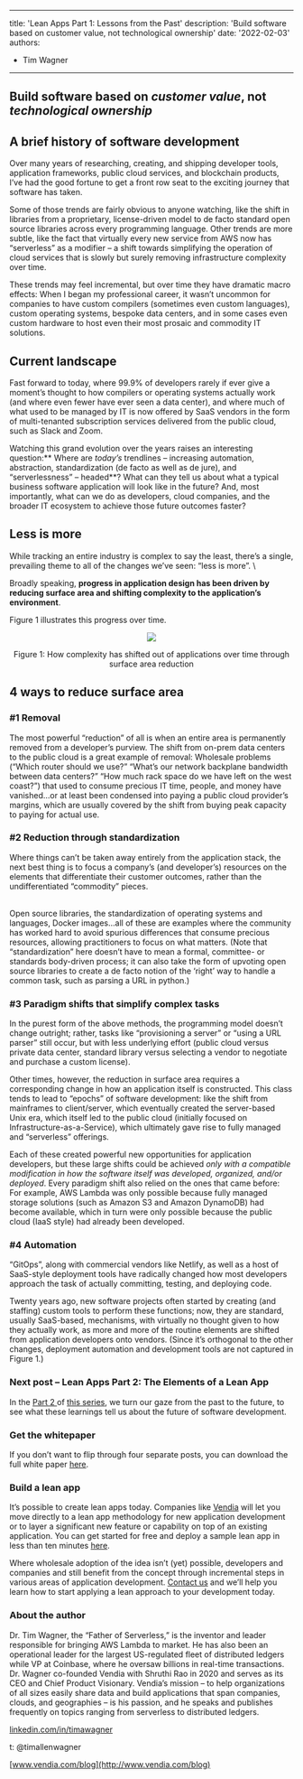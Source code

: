 
---
title: 'Lean Apps Part 1: Lessons from the Past'
description: 'Build software based on customer value, not technological ownership'
date: '2022-02-03'
authors:
  - Tim Wagner
---

## Build software based on _customer value_, not _technological ownership_


## A brief history of software development

Over many years of researching, creating, and shipping developer tools, application frameworks, public cloud services, and blockchain products, I’ve had the good fortune to get a front row seat to the exciting journey that software has taken. 

Some of those trends are fairly obvious to anyone watching, like the shift in libraries from a proprietary, license-driven model to de facto standard open source libraries across every programming language. Other trends are more subtle, like the fact that virtually every new service from AWS now has “serverless” as a modifier – a shift towards simplifying the operation of cloud services that is slowly but surely removing infrastructure complexity over time.

These trends may feel incremental, but over time they have dramatic macro effects: When I began my professional career, it wasn’t uncommon for companies to have custom compilers (sometimes even custom languages), custom operating systems, bespoke data centers, and in some cases even custom hardware to host even their most prosaic and commodity IT solutions. 


## Current landscape

Fast forward to today, where 99.9% of developers rarely if ever give a moment’s thought to how compilers or operating systems actually work (and where even fewer have ever seen a data center), and where much of what used to be managed by IT is now offered by SaaS vendors in the form of multi-tenanted subscription services delivered from the public cloud, such as Slack and Zoom.

Watching this grand evolution over the years raises an interesting question:** Where are _today’s_ trendlines – increasing automation, abstraction, standardization (de facto as well as de jure), and “serverlessness” – headed**? What can they tell us about what a typical business software application will look like in the future? And, most importantly, what can we do as developers, cloud companies, and the broader IT ecosystem to achieve those future outcomes faster?


## Less is more

While tracking an entire industry is complex to say the least, there’s a single, prevailing theme to all of the changes we’ve seen: “less is more”.  \


Broadly speaking, **progress in application design has been driven by reducing surface area and shifting complexity to the application’s environment**. 

Figure 1 illustrates this progress over time.

<p align="center">
  <img src="https://user-images.githubusercontent.com/96793170/152250693-a643a5d0-1e6d-4e1b-a31e-a9a1c4606d22.png" />
</p>
<p align="center">Figure 1: How complexity has shifted out of applications over time through surface area reduction</p>


## 4 ways to reduce surface area 


### #1 Removal

The most powerful “reduction” of all is when an entire area is permanently removed from a developer’s purview. The shift from on-prem data centers to the public cloud is a great example of removal: Wholesale problems (“Which router should we use?” “What’s our network backplane bandwidth between data centers?” “How much rack space do we have left on the west coast?”) that used to consume precious IT time, people, and money have vanished…or at least been condensed into paying a public cloud provider’s margins, which are usually covered by the shift from buying peak capacity to paying for actual use.


### #2 Reduction through standardization 

Where things can’t be taken away entirely from the application stack, the next best thing is to focus a company’s (and developer’s) resources on the elements that differentiate their customer outcomes, rather than the undifferentiated “commodity” pieces. 

 \
Open source libraries, the standardization of operating systems and languages, Docker images…all of these are examples where the community has worked hard to avoid spurious differences that consume precious resources, allowing practitioners to focus on what matters. (Note that “standardization” here doesn’t have to mean a formal, committee- or standards body-driven process; it can also take the form of upvoting open source libraries to create a de facto notion of the ‘right’ way to handle a common task, such as parsing a URL in python.)


### #3 Paradigm shifts that simplify complex tasks 

In the purest form of the above methods, the programming model doesn’t change outright; rather, tasks like “provisioning a server” or “using a URL parser” still occur, but with less underlying effort (public cloud versus private data center, standard library versus selecting a vendor to negotiate and purchase a custom license).

Other times, however, the reduction in surface area requires a corresponding change in how an application itself is constructed. This class tends to lead to “epochs” of software development: like the shift from mainframes to client/server, which eventually created the server-based Unix era, which itself led to the public cloud (initially focused on Infrastructure-as-a-Service), which ultimately gave rise to fully managed and “serverless” offerings. 

Each of these created powerful new opportunities for application developers, but these large shifts could be achieved _only with a compatible modification in how the software itself was developed, organized, and/or deployed_. Every paradigm shift also relied on the ones that came before: For example, AWS Lambda was only possible because fully managed storage solutions (such as Amazon S3 and Amazon DynamoDB) had become available, which in turn were only possible because the public cloud (IaaS style) had already been developed.


### #4 Automation

 “GitOps”, along with commercial vendors like Netlify, as well as a host of SaaS-style deployment tools have radically changed how most developers approach the task of actually committing, testing, and deploying code.

Twenty years ago, new software projects often started by creating (and staffing) custom tools to perform these functions; now, they are standard, usually SaaS-based, mechanisms, with virtually no thought given to how they actually work, as more and more of the routine elements are shifted from application developers onto vendors. (Since it’s orthogonal to the other changes, deployment automation and development tools are not captured in Figure 1.)


### Next post – Lean Apps Part 2: The Elements of a Lean App

In the [Part 2 ](Vendia.net/blog/lean-app-part-2)of [this series](vendia.net/blog/lean-app), we turn our gaze from the past to the future, to see what these learnings tell us about the future of software development.


### Get the whitepaper

If you don’t want to flip through four separate posts, you can download the full white paper [here](vendia.net/lean-app). 


### Build a lean app 

It’s possible to create lean apps today. Companies like [Vendia](https://www.vendia.net/) will let you move directly to a lean app methodology for new application development or to layer a significant new feature or capability on top of an existing application. You can get started for free and deploy a sample lean app in less than ten minutes [here](https://share.vendia.net/). 

Where wholesale adoption of the idea isn’t (yet) possible, developers and companies and still benefit from the concept through incremental steps in various areas of application development. [Contact us](https://www.vendia.net/contact-us) and we’ll help you learn how to start applying a lean approach to your development today. 


### About the author

Dr. Tim Wagner, the “Father of Serverless,” is the inventor and leader responsible for bringing AWS Lambda to market. He has also been an operational leader for the largest US-regulated fleet of distributed ledgers while VP at Coinbase, where he oversaw billions in real-time transactions. Dr. Wagner co-founded Vendia with Shruthi Rao in 2020 and serves as its CEO and Chief Product Visionary. Vendia’s mission – to help organizations of all sizes easily share data and build applications that span companies, clouds, and geographies – is his passion, and he speaks and publishes frequently on topics ranging from serverless to distributed ledgers.

[linkedin.com/in/timawagner](http://www.linkedin.com/timawagner)

t: @timallenwagner

[www.vendia.com/blog](http://www.vendia.com/blog)
